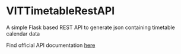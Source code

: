 # VITTimetableRestAPI
 A simple Flask based REST API to generate json containing timetable calendar data

Find official API documentation [here](https://documenter.getpostman.com/view/15245880/TzCS4RS2)